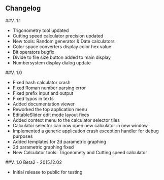 Changelog
---

##V. 1.1
* Trigonometry tool updated
* Cutting speed calculator precision updated
* New tools: Random generator & Date calculators
* Color space converters display color hex value
* Bit operators bugfix
* Divide to file size button added to main display
* Numbersystem display dialog update


##V. 1.0
* Fixed hash calculator crash
* Fixed Roman number parsing error
* Fixed prefix input and output
* Fixed typos in texts
* Added documentation viewer
* Reworked the top application menu
* EditableSlider edit mode layout fixes
* Added context menu to the calculator selector tiles
* Calculator selector can now open new calculator in new window
* Implemented a generic application crash exception handler for debug purposes
* Added templates for 2d parametric graphing
* 2d parametric graphing fixed
* New Calculator tools: Trigonomety and Cutting speed calculator

##V. 1.0 Beta2 - 2015.12.02
* Initial release to public for testing